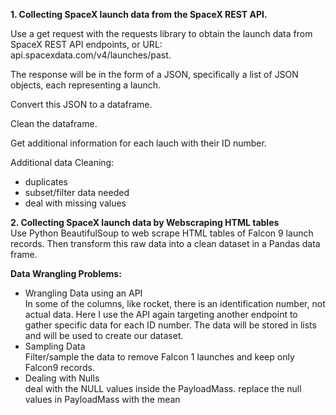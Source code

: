 

**1. Collecting SpaceX launch data from the SpaceX REST API.**    

Use a get request with the requests library to obtain the launch data from SpaceX REST API endpoints, or URL:   
api.spacexdata.com/v4/launches/past.   

The response will be in the form of a JSON, specifically a list of JSON objects, each representing a launch.   

Convert this JSON to a dataframe.   

Clean the dataframe.  

Get additional information for each lauch with their ID number.  

Additional data Cleaning:  
* duplicates
* subset/filter data needed
* deal with missing values



**2. Collecting SpaceX launch data by Webscraping HTML tables**  
Use Python BeautifulSoup to web scrape HTML tables of Falcon 9 launch records. 
Then transform this raw data into a clean dataset in a Pandas data frame.

**Data Wrangling Problems:**     
* Wrangling Data using an API  
In some of the columns, like rocket, there is an identification number, not actual data.
Here I use the API again targeting another endpoint to gather specific data for each ID number.
The data will be stored in lists and will be used to create our dataset.
* Sampling Data  
Filter/sample the data to remove Falcon 1 launches and keep only Falcon9 records.
* Dealing with Nulls  
deal with the NULL values inside the PayloadMass. replace the null values in PayloadMass with the mean
